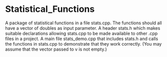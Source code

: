 # Statistical_Functions
A package of statistical functions in a file stats.cpp. The functions should all have a vector of doubles as input parameter. A header stats.h which makes suitable declarations allowing stats.cpp to be made available to other .cpp files in a project. A main file stats_demo.cpp that includes stats.h and calls the functions in stats.cpp to demonstrate that they work correctly. (You may assume that the vector passed to v is not empty.)
